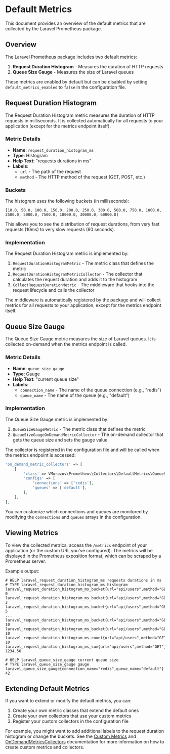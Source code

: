 # Default Metrics

This document provides an overview of the default metrics that are collected by the Laravel Prometheus package.

## Overview

The Laravel Prometheus package includes two default metrics:

1. **Request Duration Histogram** - Measures the duration of HTTP requests
2. **Queue Size Gauge** - Measures the size of Laravel queues

These metrics are enabled by default but can be disabled by setting `default_metrics_enabled` to `false` in the configuration file.

## Request Duration Histogram

The Request Duration Histogram metric measures the duration of HTTP requests in milliseconds. It is collected automatically for all requests to your application (except for the metrics endpoint itself).

### Metric Details

- **Name**: `request_duration_histogram_ms`
- **Type**: Histogram
- **Help Text**: "requests durations in ms"
- **Labels**:
  - `url` - The path of the request
  - `method` - The HTTP method of the request (GET, POST, etc.)

### Buckets

The histogram uses the following buckets (in milliseconds):

```
[10.0, 50.0, 100.0, 150.0, 200.0, 250.0, 300.0, 500.0, 750.0, 1000.0, 2500.0, 5000.0, 7500.0, 10000.0, 30000.0, 60000.0]
```

This allows you to see the distribution of request durations, from very fast requests (10ms) to very slow requests (60 seconds).

### Implementation

The Request Duration Histogram metric is implemented by:

1. `RequestDurationHistogramMetric` - The metric class that defines the metric
2. `RequestDurationHistogramMetricCollector` - The collector that calculates the request duration and adds it to the histogram
3. `CollectRequestDurationMetric` - The middleware that hooks into the request lifecycle and calls the collector

The middleware is automatically registered by the package and will collect metrics for all requests to your application, except for the metrics endpoint itself.

## Queue Size Gauge

The Queue Size Gauge metric measures the size of Laravel queues. It is collected on-demand when the metrics endpoint is called.

### Metric Details

- **Name**: `queue_size_gauge`
- **Type**: Gauge
- **Help Text**: "current queue size"
- **Labels**:
  - `connection_name` - The name of the queue connection (e.g., "redis")
  - `queue_name` - The name of the queue (e.g., "default")

### Implementation

The Queue Size Gauge metric is implemented by:

1. `QueueSizeGaugeMetric` - The metric class that defines the metric
2. `QueueSizeGaugeOnDemandMetricCollector` - The on-demand collector that gets the queue size and sets the gauge value

The collector is registered in the configuration file and will be called when the metrics endpoint is accessed:

```php
'on_demand_metric_collectors' => [
    [
        'class' => VMorozov\Prometheus\Collectors\DefaultMetrics\QueueSizeGaugeOnDemandMetricCollector::class,
        'configs' => [
            'connections' => ['redis'],
            'queues' => ['default'],
        ],
    ],
],
```

You can customize which connections and queues are monitored by modifying the `connections` and `queues` arrays in the configuration.

## Viewing Metrics

To view the collected metrics, access the `/metrics` endpoint of your application (or the custom URL you've configured). The metrics will be displayed in the Prometheus exposition format, which can be scraped by a Prometheus server.

Example output:

```
# HELP laravel_request_duration_histogram_ms requests durations in ms
# TYPE laravel_request_duration_histogram_ms histogram
laravel_request_duration_histogram_ms_bucket{url="api/users",method="GET",le="10"} 0
laravel_request_duration_histogram_ms_bucket{url="api/users",method="GET",le="50"} 2
laravel_request_duration_histogram_ms_bucket{url="api/users",method="GET",le="100"} 5
...
laravel_request_duration_histogram_ms_bucket{url="api/users",method="GET",le="60000"} 10
laravel_request_duration_histogram_ms_bucket{url="api/users",method="GET",le="+Inf"} 10
laravel_request_duration_histogram_ms_count{url="api/users",method="GET"} 10
laravel_request_duration_histogram_ms_sum{url="api/users",method="GET"} 1234.56

# HELP laravel_queue_size_gauge current queue size
# TYPE laravel_queue_size_gauge gauge
laravel_queue_size_gauge{connection_name="redis",queue_name="default"} 42
```

## Extending Default Metrics

If you want to extend or modify the default metrics, you can:

1. Create your own metric classes that extend the default ones
2. Create your own collectors that use your custom metrics
3. Register your custom collectors in the configuration file

For example, you might want to add additional labels to the request duration histogram or change the buckets. See the [Custom Metrics](custom-metrics.md) and [OnDemandMetricsCollectors](on-demand-metrics-collectors.md) documentation for more information on how to create custom metrics and collectors.
